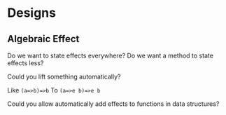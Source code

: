 # Designs

## Algebraic Effect

Do we want to state effects everywhere?
Do we want a method to state effects less?

Could you lift something automatically?

Like `(a=>b)=>b` To `(a=>e b)=>e b`

Could you allow automatically add effects to functions in data structures?